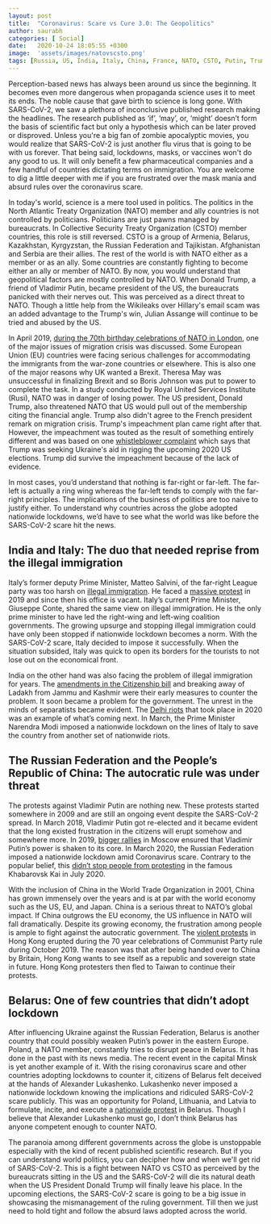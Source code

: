 ```yaml
---
layout: post
title:  "Coronavirus: Scare vs Cure 3.0: The Geopolitics"
author: saurabh
categories: [ Social]
date:   2020-10-24 18:05:55 +0300
image:  'assets/images/natovscsto.png'
tags: [Russia, US, India, Italy, China, France, NATO, CSTO, Putin, Trump]
---
```


Perception-based news has always been around us since the beginning. It becomes even more dangerous when propaganda science uses it to meet its ends. The noble cause that gave birth to science is long gone. With SARS-CoV-2, we saw a plethora of inconclusive published research making the headlines. The research published as ‘if’, ‘may’, or, ‘might’ doesn’t form the basis of scientific fact but only a hypothesis which can be later proved or disproved. Unless you're a big fan of zombie apocalyptic movies, you would realize that SARS-CoV-2 is just another flu virus that is going to be with us forever. That being said, lockdowns, masks, or vaccines won't do any good to us. It will only benefit a few pharmaceutical companies and a few handful of countries dictating terms on immigration. You are welcome to dig a little deeper with me if you are frustrated over the mask mania and absurd rules over the coronavirus scare.

In today's world, science is a mere tool used in politics. The politics in the North Atlantic Treaty Organization (NATO) member and ally countries is not controlled by politicians. Politicians are just pawns managed by bureaucrats. In Collective Security Treaty Organization (CSTO) member countries, this role is still reversed. CSTO is a group of Armenia, Belarus, Kazakhstan, Kyrgyzstan, the Russian Federation and Tajikistan. Afghanistan and Serbia are their allies. The rest of the world is with NATO either as a member or as an ally. Some countries are constantly fighting to become either an ally or member of NATO. By now, you would understand that geopolitical factors are mostly controlled by NATO. When Donald Trump, a friend of Vladimir Putin, became president of the US, the bureaucrats panicked with their nerves out. This was perceived as a direct threat to NATO. Though a little help from the Wikileaks over Hillary's email scam was an added advantage to the Trump's win, Julian Assange will continue to be tried and abused by the US.

In April 2019, [during the 70th birthday celebrations of NATO in London](https://www.theweek.co.uk/104669/nato-turns-70-the-biggest-threats-facing-the-alliance), one of the major issues of migration crisis was discussed. Some European Union (EU) countries were facing serious challenges for accommodating the immigrants from the war-zone countries or elsewhere. This is also one of the major reasons why UK wanted a Brexit. Theresa May was unsuccessful in finalizing Brexit and so Boris Johnson was put to power to complete the task. In a study conducted by Royal United Services Institute (Rusi), NATO was in danger of losing power. The US president, Donald Trump, also threatened NATO that US would pull out of the membership citing the financial angle. Trump also didn't agree to the French president remark on migration crisis. Trump's impeachment plan came right after that. However, the impeachment was touted as the result of something entirely different and was based on one [whistleblower complaint](https://www.documentcloud.org/documents/6430351-Whistleblower-Complaint.html) which says that Trump was seeking Ukraine's aid in rigging the upcoming 2020 US elections. Trump did survive the impeachment because of the lack of evidence. 

In most cases, you’d understand that nothing is far-right or far-left. The far-left is actually a ring wing whereas the far-left tends to comply with the far-right principles. The implications of the business of politics are too naive to justify either. To understand why countries across the globe adopted nationwide lockdowns, we’d have to see what the world was like before the SARS-CoV-2 scare hit the news.

## India and Italy: The duo that needed reprise from the illegal immigration

Italy’s former deputy Prime Minister, Matteo Salvini, of the far-right League party was too harsh on [illegal immigration](https://www.politico.eu/article/matteo-salvini-italy-takes-further-steps-to-clamp-down-on-immigration/). He faced a [massive protest](https://in.reuters.com/article/italy-politics-sardines/italys-anti-salvini-sardines-take-protest-to-rome-idINKBN1YJ01D) in 2019 and since then his office is vacant. Italy’s current Prime Minister, Giuseppe Conte, shared the same view on illegal immigration. He is the only prime minister to have led the right-wing and left-wing coalition governments. The growing upsurge and stopping illegal immigration could have only been stopped if nationwide lockdown becomes a norm. With the SARS-CoV-2 scare, Italy decided to impose it successfully. When the situation subsided, Italy was quick to open its borders for the tourists to not lose out on the economical front.

India on the other hand was also facing the problem of illegal immigration for years. The [amendments in the Citizenship bill](https://www.thehindu.com/news/cities/bangalore/protest-against-citizenship-amendment-bill/article30238956.ece) and breaking away of Ladakh from Jammu and Kashmir were their early measures to counter the problem. It soon became a problem for the government. The unrest in the minds of separatists became evident. The [Delhi riots](https://www.thehindu.com/topic/delhi-violence-2020/) that took place in 2020 was an example of what’s coming next. In March, the Prime Minister Narendra Modi imposed a nationwide lockdown on the lines of Italy to save the country from another set of nationwide riots.


## The Russian Federation and the People’s Republic of China: The autocratic rule was under threat

The protests against Vladimir Putin are nothing new. These protests started somewhere in 2009 and are still an ongoing event despite the SARS-CoV-2 spread. In March 2018, Vladimir Putin got re-elected and it became evident that the long existed frustration in the citizens will erupt  somehow and somewhere more. In 2019, [bigger rallies](https://www.bbc.com/news/world-europe-49057803) in Moscow ensured that Vladimir Putin’s power is shaken to its core. In March 2020, the Russian Federation imposed a nationwide lockdown amid Coronavirus scare. Contrary to the popular belief, this [didn’t stop people from protesting](https://www.dw.com/en/anti-moscow-protests-in-eastern-russia-erupt-for-fourth-weekend/a-54404055) in the famous Khabarovsk Kai in July 2020.

With the inclusion of China in the World Trade Organization in 2001, China has grown immensely over the years and is at par with the world economy such as the US, EU, and Japan. China is a serious threat to NATO’s global impact. If China outgrows the EU economy, the US influence in NATO will fall dramatically. Despite its growing economy, the frustration among people is ample to fight against the autocratic government. The [violent protests](https://www.bbc.com/news/world-asia-china-49317695) in Hong Kong erupted during the 70 year celebrations of Communist Party rule during October 2019. The reason was that after being handed over to China by Britain, Hong Kong wants to see itself as a republic and sovereign state in future. Hong Kong protesters then fled to Taiwan to continue their protests.

## Belarus: One of few countries that didn’t adopt lockdown

After influencing Ukraine against the Russian Federation, Belarus is another country that could possibly weaken Putin’s power in the eastern Europe. Poland, a NATO member, constantly tries to disrupt peace in Belarus. It has done in the past with its news media. The recent event in the capital Minsk is yet another example of it. With the rising coronavirus scare and other countries adopting lockdowns to counter it, citizens of Belarus felt deceived at the hands of Alexander Lukashenko. Lukashenko never imposed a nationwide lockdown knowing the implications and ridiculed SARS-CoV-2 scare publicly. This was an opportunity for Poland, Lithuania, and Latvia to formulate, incite, and execute a [nationwide protest](https://www.euronews.com/2020/09/27/belarus-protests-how-did-we-get-here) in Belarus. Though I believe that Alexander Lukashenko must go, I don’t think Belarus has anyone competent enough to counter NATO.

The paranoia among different governments across the globe is unstoppable especially with the kind of recent published scientific research. But if you can understand world politics, you can decipher how and when we'll get rid of SARS-CoV-2. This is a fight between NATO vs CSTO as perceived by the bureaucrats sitting in the US and the SARS-CoV-2 will die its natural death when the US President Donald Trump will finally leave his place. In the upcoming elections, the SARS-CoV-2 scare is going to be a big issue in showcasing the mismanagement of the ruling government. Till then we just need to hold tight and follow the absurd laws adopted across the world.
